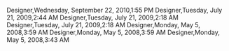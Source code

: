 ﻿Designer,Wednesday, September 22, 2010,1:55 PMDesigner,Tuesday, July 21, 2009,2:44 AMDesigner,Tuesday, July 21, 2009,2:18 AMDesigner,Tuesday, July 21, 2009,2:18 AMDesigner,Monday, May 5, 2008,3:59 AMDesigner,Monday, May 5, 2008,3:59 AMDesigner,Monday, May 5, 2008,3:43 AM